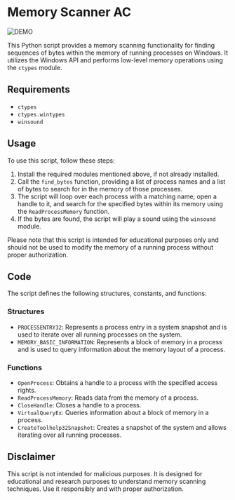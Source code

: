 # Memory Scanner AC

![DEMO]([https://youtu.be/4-oiAVARMd0](https://youtu.be/k8tIRj6HT_0))

This Python script provides a memory scanning functionality for finding sequences of bytes within the memory of running processes on Windows. It utilizes the Windows API and performs low-level memory operations using the `ctypes` module.

## Requirements

- `ctypes`
- `ctypes.wintypes`
- `winsound`

## Usage

To use this script, follow these steps:

1. Install the required modules mentioned above, if not already installed.
2. Call the `find_bytes` function, providing a list of process names and a list of bytes to search for in the memory of those processes.
3. The script will loop over each process with a matching name, open a handle to it, and search for the specified bytes within its memory using the `ReadProcessMemory` function.
4. If the bytes are found, the script will play a sound using the `winsound` module.

Please note that this script is intended for educational purposes only and should not be used to modify the memory of a running process without proper authorization.

## Code

The script defines the following structures, constants, and functions:

### Structures

- `PROCESSENTRY32`: Represents a process entry in a system snapshot and is used to iterate over all running processes on the system.
- `MEMORY_BASIC_INFORMATION`: Represents a block of memory in a process and is used to query information about the memory layout of a process.

### Functions

- `OpenProcess`: Obtains a handle to a process with the specified access rights.
- `ReadProcessMemory`: Reads data from the memory of a process.
- `CloseHandle`: Closes a handle to a process.
- `VirtualQueryEx`: Queries information about a block of memory in a process.
- `CreateToolhelp32Snapshot`: Creates a snapshot of the system and allows iterating over all running processes.

## Disclaimer

This script is not intended for malicious purposes. It is designed for educational and research purposes to understand memory scanning techniques. Use it responsibly and with proper authorization.

